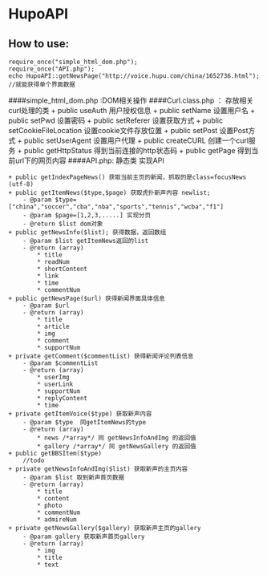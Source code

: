 HupoAPI
=======
How to use:
---
	require_once("simple_html_dom.php");
	require_once("API.php");
	echo HupoAPI::getNewsPage("http://voice.hupu.com/china/1652736.html");
	//就能获得单个界面数据
	
####simple_html_dom.php :DOM相关操作
####Curl.class.php ： 存放相关curl处理的类
    + public useAuth 用户授权信息
    + public setName 设置用户名
    + public setPwd  设置密码
    + public setReferer 设置获取方式
    + public setCookieFileLocation 设置cookie文件存放位置
    + public setPost 设置Post方式
    + public setUserAgent 设置用户代理
    + public createCURL 创建一个curl服务
    + public getHttpStatus 得到当前连接的http状态码
    + public getPage 得到当前url下的网页内容
####API.php: 静态类 实现API

    + public getIndexPageNews() 获取当前主页的新闻，抓取的是class=focusNews (utf-8)
    + public getItemNews($type,$page) 获取虎扑新声内容 newlist;
	    - @param $type=["china","soccer","cba","nba","sports","tennis","wcba","f1"] 
	    - @param $page=[1,2,3,.....] 实现分页
	    - @return $list dom对象	
    + public getNewsInfo($list); 获得数据，返回数组 
	    - @param $list getItemNews返回的list
	    - @return (array)
		    * title
		    * readNum
		    * shortContent
		    * link
		    * time
		    * commentNum 	
	+ public getNewsPage($url) 获得新闻界面具体信息
		- @param $url
		- @return (array)
			* title
			* article
			* img
			* comment
			* supportNum
	+ private getComment($commentList) 获得新闻评论列表信息
		- @param $commentList
		- @return (array)
			* userImg
			* userLink
			* supportNum
			* replyContent
			* time
	+ private getItemVoice($type) 获取新声内容
		- @param $type  同getItemNews的type
		- @return (array)
			* news /*array*/ 同 getNewsInfoAndImg 的返回值
			* gallery /*array*/ 同 getNewsGallery 的返回值
	+ public getBBSItem($type) 				
		//todo
	+ private getNewsInfoAndImg($list) 获取新声的主页内容
		- @param $list 取到新声首页数据
		- @return (array)
			* title
			* content
			* photo
			* commentNum
			* admireNum
	+ private getNewsGallery($gallery) 获取新声主页的gallery
		- @param gallery 获取新声首页gallery
		- @return (array)
			* img
			* title
			* text
					